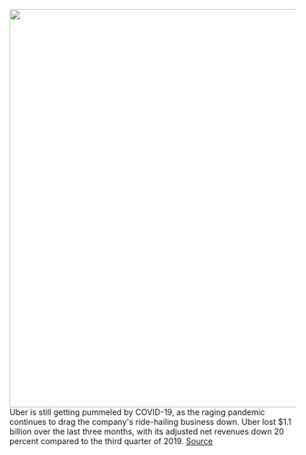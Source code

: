 <img src='https://cdn.vox-cdn.com/thumbor/lnYjpRW8mOYwW5_DIpwu8UdqjHg=/0x0:2040x1360/1200x800/filters:focal(857x517:1183x843)/cdn.vox-cdn.com/uploads/chorus_image/image/67744704/acastro_180927_1777_uber_0002.0.jpg' width='700px' /><br/>
Uber is still getting pummeled by COVID-19, as the raging pandemic continues to drag the company's ride-hailing business down. Uber lost $1.1 billion over the last three months, with its adjusted net revenues down 20 percent compared to the third quarter of 2019.
<a href='https://www.theverge.com/2020/11/5/21551683/uber-q3-2020-earnings-revenue-loss-delivery'> Source <a/>